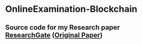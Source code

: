 # OnlineExamination-Blockchain
## **Source code** for my Research paper [ResearchGate](https://www.researchgate.net/publication/357478145_Design_Analysis_and_Implementation_of_Online_Competitive_Examination_Using_Heterogeneous_Consortium_Blockchain) ([Original Paper](https://www.ijert.org/design-analysis-and-implementation-of-online-competitive-examination-using-heterogeneous-consortium-blockchain))
